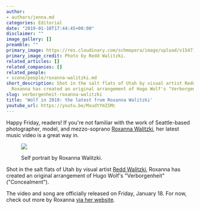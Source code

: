 ```yaml
---
author:
- authors/jenna.md
categories: Editorial
date: "2019-01-10T17:44:45+00:00"
disclaimer: ""
image_gallery: []
preamble: ""
primary_image: https://res.cloudinary.com/schmopera/image/upload/v1547146096/media/2019/01/sqVerborgenheit-3.jpg
primary_image_credit: Photo by Redd Walitzki.
related_articles: []
related_companies: []
related_people:
- scene/people/roxanna-walitzki.md
short_description: Shot in the salt flats of Utah by visual artist Redd Walitzki,
  Roxanna has created an original arrangement of Hugo Wolf's "Verborgenheit" ("Concealment").
slug: verborgenheit-roxanna-walitzki
title: 'Wolf in 2019: the latest from Roxanna Walitzki'
youtube_url: https://youtu.be/MxudtYmISMc
---
```

Happy Friday, readers! If you're not familiar with the work of Seattle-based photographer, model, and mezzo-soprano [Roxanna Walitzki](http://www.roxannawalitzki.com/about/), her latest music video is a great way in.

<figure data-type="image">



![](https://res.cloudinary.com/schmopera/image/upload/v1547142196/media/2019/01/Verborgenheit-4.jpg)

<figcaption>Self portrait by Roxanna Walitzki.</figcaption>

</figure>

Shot in the salt flats of Utah by visual artist [Redd Walitzki](https://www.reddwalitzki.com/), Roxanna has created an original arrangement of Hugo Wolf's "Verborgenheit" ("Concealment").

The video and song are officially released on Friday, January 18. For now, check out more by Roxanna [via her website](http://www.roxannawalitzki.com/classical-singer-experimental-producer).